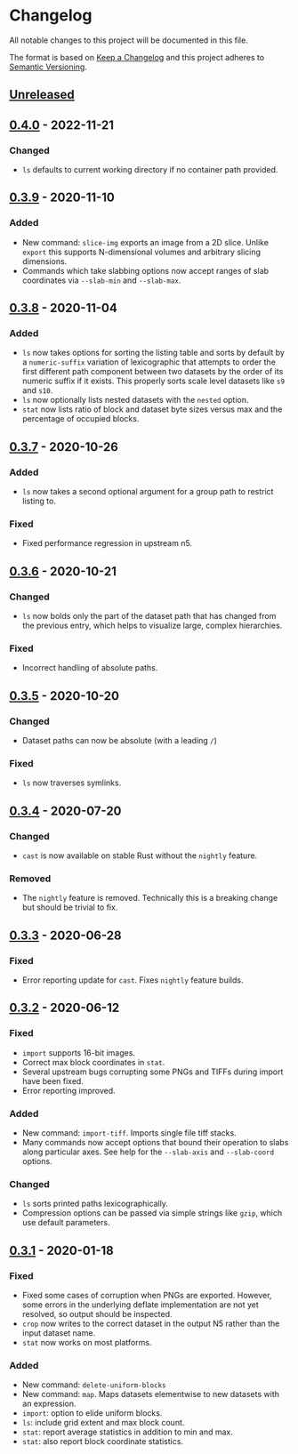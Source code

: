 # Changelog
All notable changes to this project will be documented in this file.

The format is based on [Keep a Changelog](http://keepachangelog.com/en/1.0.0/)
and this project adheres to [Semantic Versioning](http://semver.org/spec/v2.0.0.html).

<!-- next-header -->

## [Unreleased]


## [0.4.0] - 2022-11-21
### Changed
- `ls` defaults to current working directory if no container path provided.

## [0.3.9] - 2020-11-10
### Added
- New command: `slice-img` exports an image from a 2D slice. Unlike `export`
  this supports N-dimensional volumes and arbitrary slicing dimensions.
- Commands which take slabbing options now accept ranges of slab coordinates
  via `--slab-min` and `--slab-max`.

## [0.3.8] - 2020-11-04
### Added
- `ls` now takes options for sorting the listing table and sorts by default by
  a `numeric-suffix` variation of lexicographic that attempts to order the first
  different path component between two datasets by the order of its numeric
  suffix if it exists. This properly sorts scale level datasets like `s9` and
  `s10`.
- `ls` now optionally lists nested datasets with the `nested` option.
- `stat` now lists ratio of block and dataset byte sizes versus max and
  the percentage of occupied blocks.

## [0.3.7] - 2020-10-26
### Added
- `ls` now takes a second optional argument for a group path to restrict listing
  to.

### Fixed
- Fixed performance regression in upstream n5.

## [0.3.6] - 2020-10-21
### Changed
- `ls` now bolds only the part of the dataset path that has changed from the
  previous entry, which helps to visualize large, complex hierarchies.

### Fixed
- Incorrect handling of absolute paths.

## [0.3.5] - 2020-10-20
### Changed
- Dataset paths can now be absolute (with a leading `/`)

### Fixed
- `ls` now traverses symlinks.

## [0.3.4] - 2020-07-20
### Changed
- `cast` is now available on stable Rust without the `nightly` feature.

### Removed
- The `nightly` feature is removed. Technically this is a breaking change but
  should be trivial to fix.

## [0.3.3] - 2020-06-28
### Fixed
- Error reporting update for `cast`. Fixes `nightly` feature builds.

## [0.3.2] - 2020-06-12
### Fixed
- `import` supports 16-bit images.
- Correct max block coordinates in `stat`.
- Several upstream bugs corrupting some PNGs and TIFFs during import have been
  fixed.
- Error reporting improved.

### Added
- New command: `import-tiff`. Imports single file tiff stacks.
- Many commands now accept options that bound their operation to slabs along
  particular axes. See help for the `--slab-axis` and `--slab-coord` options.

### Changed
- `ls` sorts printed paths lexicographically.
- Compression options can be passed via simple strings like `gzip`, which use
  default parameters.

## [0.3.1] - 2020-01-18
### Fixed
- Fixed some cases of corruption when PNGs are exported. However, some errors
  in the underlying deflate implementation are not yet resolved, so output
  should be inspected.
- `crop` now writes to the correct dataset in the output N5 rather than the
  input dataset name.
- `stat` now works on most platforms.

### Added
- New command: `delete-uniform-blocks`
- New command: `map`. Maps datasets elementwise to new datasets with an
  expression.
- `import`: option to elide uniform blocks.
- `ls`: include grid extent and max block count.
- `stat`: report average statistics in addition to min and max.
- `stat`: also report block coordinate statistics.

<!-- next-url -->
[Unreleased]: https://github.com/aschampion/n5gest/compare/v0.4.0...HEAD
[0.4.0]: https://github.com/aschampion/n5gest/compare/v0.3.9...v0.4.0
[0.3.9]: https://github.com/aschampion/n5gest/compare/0.3.8...0.3.9
[0.3.8]: https://github.com/aschampion/n5gest/compare/0.3.7...0.3.8
[0.3.7]: https://github.com/aschampion/n5gest/compare/0.3.6...0.3.7
[0.3.6]: https://github.com/aschampion/n5gest/compare/0.3.5...0.3.6
[0.3.5]: https://github.com/aschampion/n5gest/compare/0.3.4...0.3.5
[0.3.4]: https://github.com/aschampion/n5gest/compare/0.3.3...0.3.4
[0.3.3]: https://github.com/aschampion/n5gest/compare/0.3.2...0.3.3
[0.3.2]: https://github.com/aschampion/n5gest/compare/0.3.1...0.3.2
[0.3.1]: https://github.com/aschampion/n5gest/compare/0.3.0...0.3.1
